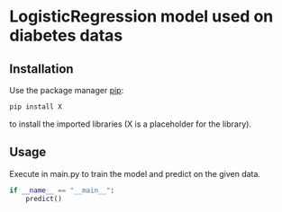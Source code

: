 # LogisticRegression model used on diabetes datas

## Installation
Use the package manager [pip](https://pip.pypa.io/en/stable/):
```bash
pip install X
```
to install the imported libraries (X is a placeholder for the library).

## Usage
Execute in main.py to train the model and predict on the given data.
```python
if __name__ == "__main__":
    predict()
```